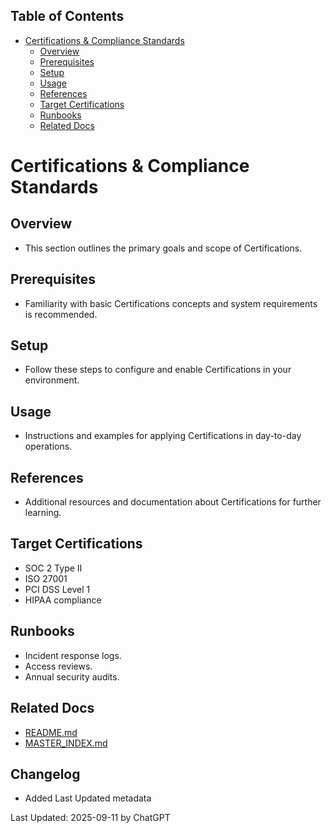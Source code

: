 <!-- START doctoc generated TOC please keep comment here to allow auto update -->
<!-- DON'T EDIT THIS SECTION, INSTEAD RE-RUN doctoc TO UPDATE -->
## Table of Contents

- [Certifications & Compliance Standards](#certifications--compliance-standards)
  - [Overview](#overview)
  - [Prerequisites](#prerequisites)
  - [Setup](#setup)
  - [Usage](#usage)
  - [References](#references)
  - [Target Certifications](#target-certifications)
  - [Runbooks](#runbooks)
  - [Related Docs](#related-docs)

<!-- END doctoc generated TOC please keep comment here to allow auto update -->

# Certifications & Compliance Standards

## Overview
- This section outlines the primary goals and scope of Certifications.

## Prerequisites
- Familiarity with basic Certifications concepts and system requirements is recommended.

## Setup
- Follow these steps to configure and enable Certifications in your environment.

## Usage
- Instructions and examples for applying Certifications in day-to-day operations.

## References
- Additional resources and documentation about Certifications for further learning.


## Target Certifications
- SOC 2 Type II
- ISO 27001
- PCI DSS Level 1
- HIPAA compliance

## Runbooks
- Incident response logs.
- Access reviews.
- Annual security audits.

## Related Docs
- [README.md](README.md)
- [MASTER_INDEX.md](MASTER_INDEX.md)


## Changelog
- Added Last Updated metadata

Last Updated: 2025-09-11 by ChatGPT
